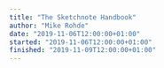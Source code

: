 ```yaml
---
title: "The Sketchnote Handbook"
author: "Mike Rohde"
date: "2019-11-06T12:00:00+01:00"
started: "2019-11-06T12:00:00+01:00"
finished: "2019-11-09T12:00:00+01:00"
---
```

